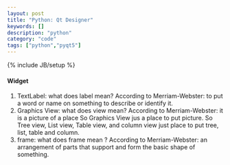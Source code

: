 ```yaml
---
layout: post
title: "Python: Qt Designer"
keywords: [] 
description: "python"
category: "code"
tags: ["python","pyqt5"]
---
```

{% include JB/setup %}

#### Widget
1. TextLabel: what does label mean? According to Merriam-Webster: to put a word
   or name on something to describe or identify it.
2. Graphics View: what does view mean? According to Merriam-Webster: it is a
   picture of a place So Graphics View jus a place to put picture.  So Tree
   view, List view, Table view, and column view just place to put tree, list,
   table and column.
3. frame: what does frame mean ? According to Merriam-Webster: an arrangement of
   parts that support and form the basic shape of something.


